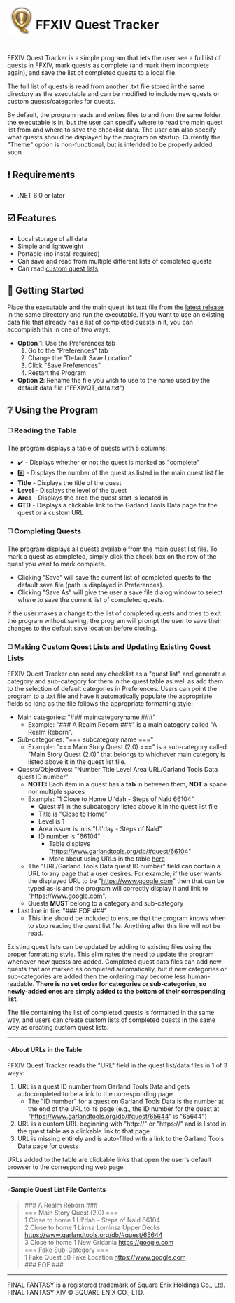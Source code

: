 ﻿<p>
<img align="left" style="float:left; width:65px; height:65px;"
 alt="FFXIV Quest Tracker Icon"
 src="Resources/FFXIV_Quest_Icon.png">

# FFXIV Quest Tracker

</img>

<br clear="left">

</p>

[repo]: https://github.com/razephalanx/FFXIV-Quest-Tracker
[latestRelease]: https://github.com/razephalanx/FFXIV-Quest-Tracker/releases/latest

FFXIV Quest Tracker is a simple program that lets the user see a full list of quests in FFXIV,
mark quests as complete (and mark them incomplete again), and save the list of completed quests to a local file.

The full list of quests is read from another .txt file stored in the same directory as the executable
and can be modified to include new quests or custom quests/categories for quests.

By default, the program reads and writes files to and from the same folder the executable is in,
but the user can specify where to read the main quest list from and where to save the checklist data.
The user can also specify what quests should be displayed by the program on startup. Currently the
"Theme" option is non-functional, but is intended to be properly added soon.

## :exclamation: Requirements
* .NET 6.0 or later

## :ballot_box_with_check: Features
* Local storage of all data
* Simple and lightweight
* Portable (no install required)
* Can save and read from multiple different lists of completed quests
* Can read [custom quest lists](#making-custom-quest-lists-and-updating-existing-quest-lists)

## :triangular_flag_on_post: Getting Started
Place the executable and the main quest list text file from the [latest release][latestRelease] in the
same directory and run the executable.
If you want to use an existing data file that already has a list of completed quests in it, you
can accomplish this in one of two ways:  
* **Option 1**: Use the Preferences tab
	1) Go to the "Preferences" tab
 	2) Change the "Default Save Location"
	3) Click "Save Preferences"
	4) Restart the Program
* **Option 2**: Rename the file you wish to use to the name used by the default data file ("FFXIVQT_data.txt")

## :grey_question: Using the Program
### :white_medium_square: Reading the Table
The program displays a table of quests with 5 columns:
* :heavy_check_mark: - Displays whether or not the quest is marked as "complete"
* :hash: - Displays the number of the quest as listed in the main quest list file
* **Title** - Displays the title of the quest
* **Level** - Displays the level of the quest
* **Area** - Displays the area the quest start is located in
* **GTD** - Displays a clickable link to the Garland Tools Data page for the quest or a custom URL

### :white_medium_square: Completing Quests
The program displays all quests available from the main quest list file. To mark a quest as completed,
simply click the check box on the row of the quest you want to mark complete.  
* Clicking "Save" will save the current list of completed quests to the default save file (path is displayed in 
Preferences).
* Clicking "Save As" will give the user a save file dialog window to select where to save the current list of 
completed quests.

If the user makes a change to the list of completed quests and tries to exit the program without saving,
the program will prompt the user to save their changes to the default save location before closing.

### :white_medium_square: Making Custom Quest Lists and Updating Existing Quest Lists
FFXIV Quest Tracker can read any checklist as a "quest list" and generate a category and sub-category for
them in the quest table as well as add them to the selection of default categories in Preferences. Users can
point the program to a .txt file and have it automatically populate the appropriate fields so long as the
file follows the appropriate formatting style:
* Main categories: "### maincategoryname ###"
    * Example: "### A Realm Reborn ###" is a main category called "A Realm Reborn".
* Sub-categories: "=== subcategory name ==="
    * Example: "=== Main Story Quest (2.0) ===" is a sub-category called "Main Story Quest (2.0)" that belongs to
	whichever main category is listed above it in the quest list file.
* Quests/Objectives: "Number	Title	Level	Area	URL/Garland Tools Data quest ID number"
    * **NOTE:** Each item in a quest has a **tab** in between them, **NOT** a space nor multiple spaces
	* Example: "1	Close to Home	Ul'dah - Steps of Nald	66104"
    	* Quest #1 in the subcategory listed above it in the quest list file
		* Title is "Close to Home"
		* Level is 1
		* Area issuer is in is "Ul'day - Steps of Nald"
		* ID number is "66104"
    		* Table displays "https://www.garlandtools.org/db/#quest/66104"
			* More about using URLs in the table [here](#about-urls-in-the-table)
	* The "URL/Garland Tools Data quest ID number" field can contain a URL to any page that a user desires.
	For example, if the user wants the displayed URL to be "https://www.google.com" then that can be typed as-is
	and the program will correctly display it and link to "https://www.google.com".
	* Quests **MUST** belong to a category and sub-category
* Last line in file: "### EOF ###"
    * This line should be included to ensure that the program knows when to stop reading the quest
	  list file. Anything after this line will not be read.

Existing quest lists can be updated by adding to existing files using the proper formatting style.
This eliminates the need to update the program whenever new quests are added. Completed quest data
files can add new quests that are marked as completed automatically, but if new categories or
sub-categories are added then the ordering may become less human-readable. **There is no set order
for categories or sub-categories, so newly-added ones are simply added to the bottom of their
corresponding list**.

The file containing the list of completed quests is formatted in the same way, and users can create
custom lists of completed quests in the same way as creating custom quest lists.

---
#### :white_small_square: About URLs in the Table
FFXIV Quest Tracker reads the "URL" field in the quest list/data files in 1 of 3 ways:

1. URL is a quest ID number from Garland Tools Data and gets autocompleted to be a link to the
   corresponding page
   * The "ID number" for a quest on Garland Tools Data is the number at the end of the URL to its page
   (e.g., the ID number for the quest at "https://www.garlandtools.org/db/#quest/65644" is "65644")
2. URL is a custom URL beginning with "http://" or "https://" and is listed in the quest table as a
   clickable link to that page
3. URL is missing entirely and is auto-filled with a link to the Garland Tools Data page for quests

URLs added to the table are clickable links that open the user's default browser to the corresponding
web page.

---
#### :white_small_square: Sample Quest List File Contents
> \#\#\# A Realm Reborn \#\#\#  
  === Main Story Quest (2.0) ===  
  1	Close to home	1	Ul'dah - Steps of Nald	66104  
  2	Close to home	1	Limsa Lominsa Upper Decks	<span>https://www.garlandtools.org/db/#quest/65644</span>  
  3	Close to home	1	New Gridania	<span>https://google.com</span>  
  === Fake Sub-Category ===  
  1	Fake Quest	50	Fake Location	<span>https://www.google.com</span>  
  \#\#\# EOF \#\#\#

---
FINAL FANTASY is a registered trademark of Square Enix Holdings Co., Ltd.  
FINAL FANTASY XIV © SQUARE ENIX CO., LTD.
